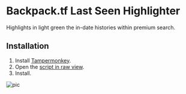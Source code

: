 # Backpack.tf Last Seen Highlighter
Highlights in light green the in-date histories within premium search.

## Installation

1. Install [Tampermonkey](https://www.tampermonkey.net/).
2. Open the [script in raw view](https://raw.githubusercontent.com/JayBoom/Backpack.tf-Last-Seen-Highlighter/main/backpacktflastseenhighlighter.js).
3. Install.

![pic](https://i.imgur.com/b1JlXhM.png)
